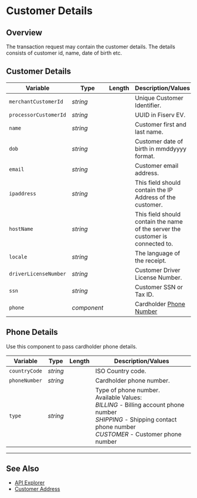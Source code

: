 # Customer Details

## Overview

The transaction request may contain the customer details. The details consists of customer id, name, date of birth etc.

## Customer Details

| Variable | Type | Length | Description/Values |
| -------- | -- | ------------ | ------------------ |
| `merchantCustomerId` | *string* |  | Unique Customer Identifier. |
| `processorCustomerId` | *string* |  | UUID in Fiserv EV. |
| `name` | *string* |  | Customer first and last name. |
| `dob` | *string* |  | Customer date of birth in mmddyyyy format. |
| `email` | *string* |  | Customer email address. |
| `ipaddress` | *string* |  | This field should contain the IP Address of the customer. |
| `hostName` | *string* |  | This field should contain the name of the server the customer is connected to.|
| `locale` | *string* |  | The language of the receipt.|
| `driverLicenseNumber` | *string* |  | Customer Driver License Number.|
| `ssn` | *string* |  | Customer SSN or Tax ID.|
| `phone` | *component* |  | Cardholder [Phone Number](#phone-details)|


## Phone Details

Use this component to pass cardholder phone details.

| Variable | Type | Length | Description/Values |
| -------- | -- | ------------ | ------------------ |
| `countryCode` | *string* |  | ISO Country code. |
| `phoneNumber` | *string* |  | Cardholder phone number. |
| `type` | *string* |  | Type of phone number.</br>Available Values:</br>*BILLING* - Billing account phone number</br>*SHIPPING* - Shipping contact phone number</br>*CUSTOMER* - Customer phone number |

---

## See Also

- [API Explorer](url)
- [Customer Address](Address.md)